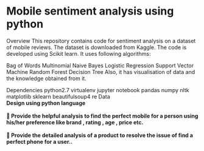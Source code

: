 <h1>Mobile sentiment analysis using python </h1>

Overview
This repository contains code for sentiment analysis on a dataset of mobile reviews. The dataset is downloaded from Kaggle. The code is developed using Scikit learn. It uses following algorithms:

Bag of Words
Multinomial Naive Bayes
Logistic Regression
Support Vector Machine
Random Forest
Decision Tree
Also, it has visualisation of data and the knowledge obtained from it.

Dependencies
python2.7
virtualenv
jupyter notebook
pandas
numpy
nltk
matplotlib
sklearn
beautifulsoup4
re
Data
<br><b>Design using python language </b></br>
<br><b> Provide the helpful analysis to find the perfect mobile for a person using his/her preference like brand , rating , age , price etc.</b></br>
<br><b> Provide the detailed analysis of a product to resolve the issue of find a perfect phone for a user..</b></br>

